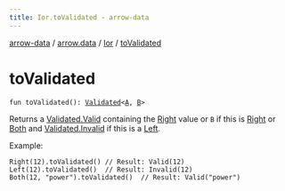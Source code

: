 ```yaml
---
title: Ior.toValidated - arrow-data
---
```


[arrow-data](../../index.html) / [arrow.data](../index.html) / [Ior](index.html) / [toValidated](./to-validated.html)

# toValidated

`fun toValidated(): `[`Validated`](../-validated/index.html)`<`[`A`](index.html#A)`, `[`B`](index.html#B)`>`

Returns a [Validated.Valid](../-validated/-valid/index.html) containing the [Right](-right/index.html) value or `B` if this is [Right](-right/index.html) or [Both](-both/index.html)
and [Validated.Invalid](../-validated/-invalid/index.html) if this is a [Left](-left/index.html).

Example:

```
Right(12).toValidated() // Result: Valid(12)
Left(12).toValidated()  // Result: Invalid(12)
Both(12, "power").toValidated()  // Result: Valid("power")
```

